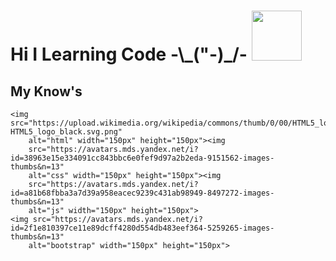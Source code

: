 <h1>Hi I Learning Code -\_("-)_/- <img src="https://e7.pngegg.com/pngimages/519/64/png-clipart-black-laptop-computer-illustration-computer-programming-web-development-computer-software-programming-language-theme-coder-electronics-gadget.png" width="80px"</h1>
<br>
 <h2>My Know's</h2>
    
    <img src="https://upload.wikimedia.org/wikipedia/commons/thumb/0/00/HTML5_logo_black.svg/1024px-HTML5_logo_black.svg.png"
        alt="html" width="150px" height="150px"><img
        src="https://avatars.mds.yandex.net/i?id=38963e15e334091cc843bbc6e0fef9d97a2b2eda-9151562-images-thumbs&n=13"
        alt="css" width="150px" height="150px"><img
        src="https://avatars.mds.yandex.net/i?id=a81b68fbba3a7d39a958eacec9239c431ab98949-8497272-images-thumbs&n=13"
        alt="js" width="150px" height="150px">
    <img src="https://avatars.mds.yandex.net/i?id=2f1e810397ce11e89dcff4280d554db483eef364-5259265-images-thumbs&n=13"
        alt="bootstrap" width="150px" height="150px">
